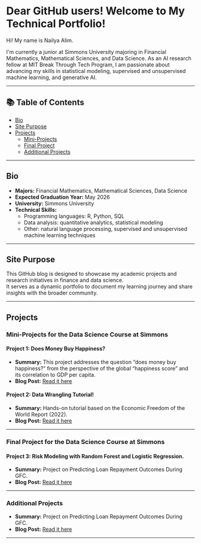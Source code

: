 # Dear GitHub users! Welcome to My Technical Portfolio! 

Hi! My name is Nailya Alim. 

I'm currently a junior at Simmons University majoring in Financial Mathematics, Mathematical Sciences, and Data Science.
As an AI research fellow at MIT Break Through Tech Program, I am passionate about advancing my skills in statistical modeling, supervised and unsupervised machine learning, and generative AI.

---

## 📚 Table of Contents
- [Bio](#bio)
- [Site Purpose](#site-purpose)
- [Projects](#projects)
  - [Mini-Projects](#stat228-mini-projects)
  - [Final Project](#stat228-final-project)
  - [Additional Projects](#additional-projects)

---

## Bio

- **Majors:** Financial Mathematics, Mathematical Sciences, Data Science
- **Expected Graduation Year:** May 2026
- **University:** Simmons University
- **Technical Skills:**  
  - Programming languages: R, Python, SQL 
  - Data analysis: quantitative analytics, statistical modeling
  - Other: natural language processing, supervised and unsupervised machine learning techniques  
---

## Site Purpose

This GitHub blog is designed to showcase my academic projects and research initiatives in finance and data science.  
It serves as a dynamic portfolio to document my learning journey and share insights with the broader community.

---

## Projects

### Mini-Projects for the Data Science Course at Simmons

#### Project 1: Does Money Buy Happiness?
- **Summary:**
  This project addresses the question “does money buy happiness?” from the perspective of the global “happiness score” and its correlation to GDP per capita.
- **Blog Post:** [Read it here](https://github.com/naiilya/does-money-buy-happiness-miniproject1)
  
#### Project 2: Data Wrangling Tutorial!
- **Summary:**
  Hands-on tutorial based on the Economic Freedom of the World Report (2022).
- **Blog Post:** [Read it here](https://github.com/naiilya/economic-freedom-world-report-miniproject2)

---

### Final Project for the Data Science Course at Simmons

#### Project 3: Risk Modeling with Random Forest and Logistic Regression.
- **Summary:**
  Project on Predicting Loan Repayment Outcomes During GFC.
- **Blog Post:** [Read it here](https://github.com/naiilya/final-project-stat228)

---

### Additional Projects
- **Summary:**
  Project on Predicting Loan Repayment Outcomes During GFC.
- **Blog Post:** [Read it here](https://github.com/naiilya/final-project-stat228)

---
